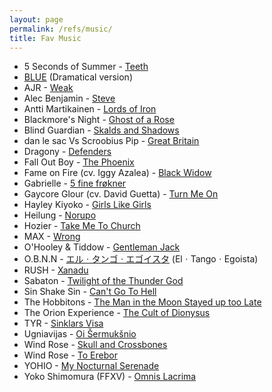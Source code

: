 ```yaml
---
layout: page
permalink: /refs/music/
title: Fav Music
---
```


- 5 Seconds of Summer - [Teeth](https://www.youtube.com/watch?v=JWeJHN5P-E8)
- [BLUE](https://www.youtube.com/watch?v=htS8QX3OGlg) (Dramatical version)
- AJR - [Weak](https://www.youtube.com/watch?v=txCCYBMKdB0)
- Alec Benjamin - [Steve](https://www.youtube.com/watch?v=Wpvpb6QRVDw)
- Antti Martikainen - [Lords of Iron](https://www.youtube.com/watch?v=U5u9glfqDsc)
- Blackmore's Night - [Ghost of a Rose](https://www.youtube.com/watch?v=kPk9c0UK0Fg)
- Blind Guardian - [Skalds and Shadows](https://www.youtube.com/watch?v=0QPq041UhkQ)
- dan le sac Vs Scroobius Pip - [Great Britain](https://www.youtube.com/watch?v=YeV2cExvnMI)
- Dragony - [Defenders](https://www.youtube.com/watch?v=1wuG6RuhdfY)
- Fall Out Boy - [The Phoenix](https://www.youtube.com/watch?v=5hDZbroaQDc)
- Fame on Fire (cv. Iggy Azalea) - [Black Widow](https://www.youtube.com/watch?v=LLfUCB471q8)
- Gabrielle - [5 fine frøkner](https://www.youtube.com/watch?v=aAzRGZqo8AY)
- Gaycore Glour (cv. David Guetta) - [Turn Me On](https://www.youtube.com/watch?v=wEveXEnvBmY)
- Hayley Kiyoko - [Girls Like Girls](https://www.youtube.com/watch?v=I0MT8SwNa_U)
- Heilung - [Norupo](https://www.youtube.com/watch?v=64CACoHNBEI)
- Hozier - [Take Me To Church](https://www.youtube.com/watch?v=PVjiKRfKpPI)
- MAX - [Wrong](https://www.youtube.com/watch?v=aIs5MhTx1uc)
- O'Hooley & Tiddow - [Gentleman Jack](https://www.youtube.com/watch?v=XQsZNaia3ck)
- O.B.N.N - [エルㆍタンゴㆍエゴイスタ](https://www.youtube.com/watch?v=xN9AN0K-ALI) (ElㆍTangoㆍEgoista)
- RUSH - [Xanadu](https://www.youtube.com/watch?v=SEuOoMprDqg)
- Sabaton - [Twilight of the Thunder God](https://www.youtube.com/watch?v=RhN-RhQSr0g)
- Sin Shake Sin - [Can't Go To Hell](https://www.youtube.com/watch?v=R2ct_Gkq-HQ)
- The Hobbitons - [The Man in the Moon Stayed up too Late](https://www.youtube.com/watch?v=qIvphji0BD4)
- The Orion Experience - [The Cult of Dionysus](https://www.youtube.com/watch?v=8ZcqaolcjUI)
- TYR - [Sinklars Visa](https://www.youtube.com/watch?v=0I1geB7U5VI)
- Ugniavijas - [Oi Šermukšnio](https://www.youtube.com/watch?v=H-elyK2cnxI)
- Wind Rose - [Skull and Crossbones](https://www.youtube.com/watch?v=Jyq6JWZnOWo)
- Wind Rose - [To Erebor](https://www.youtube.com/watch?v=-qF1EQXIG1c)
- YOHIO - [My Nocturnal Serenade](https://www.youtube.com/watch?v=HxqKZ9xKjTg)
- Yoko Shimomura (FFXV) - [Omnis Lacrima](https://www.youtube.com/watch?v=wSkpr4LPT8w)
